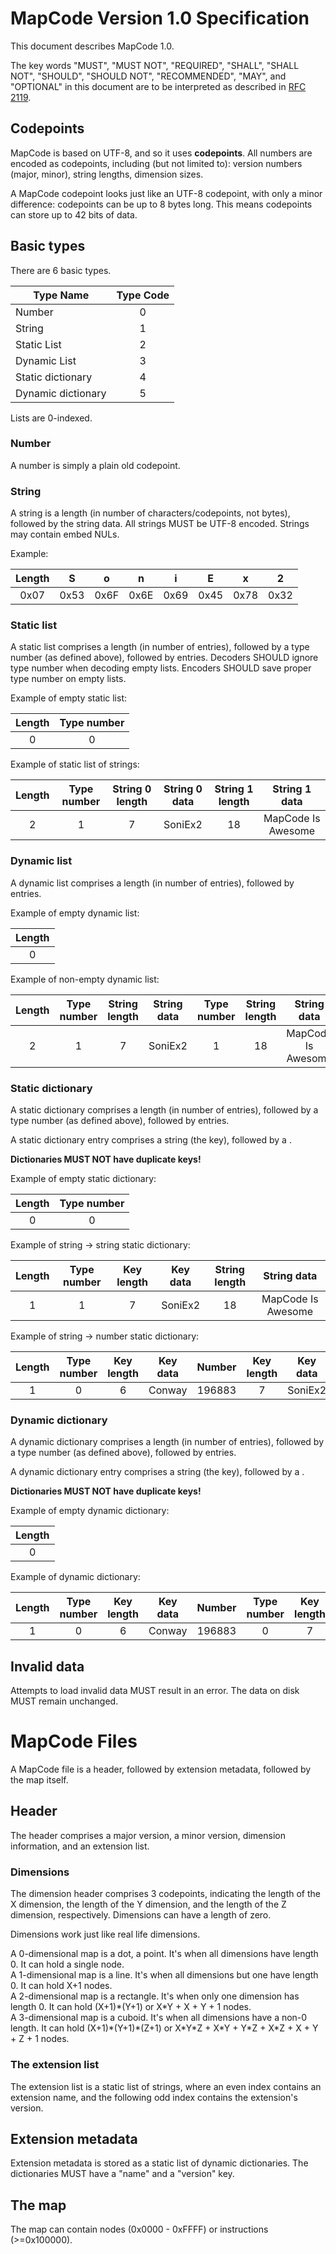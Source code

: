 MapCode Version 1.0 Specification
=================================
This document describes MapCode 1.0.

The key words "MUST", "MUST NOT", "REQUIRED", "SHALL", "SHALL NOT", "SHOULD", "SHOULD NOT", "RECOMMENDED",  "MAY", and "OPTIONAL" in this document are to be interpreted as described in [RFC 2119](http://tools.ietf.org/html/rfc2119).

Codepoints
----------
MapCode is based on UTF-8, and so it uses **codepoints**. All numbers are encoded as codepoints, including (but not limited to): version numbers (major, minor), string lengths, dimension sizes.

A MapCode codepoint looks just like an UTF-8 codepoint, with only a minor difference: codepoints can be up to 8 bytes long. This means codepoints can store up to 42 bits of data.

Basic types
-----------
There are 6 basic types.

| Type Name          | Type Code |
| ------------------ | :-------: |
| Number             |     0     |
| String             |     1     |
| Static List        |     2     |
| Dynamic List       |     3     |
| Static dictionary  |     4     |
| Dynamic dictionary |     5     |

Lists are 0-indexed.

### Number
A number is simply a plain old codepoint.

### String
A string is a length (in number of characters/codepoints, not bytes), followed by the string data. All strings MUST be UTF-8 encoded. Strings may contain embed NULs.

Example:

| Length |   S   |   o   |   n   |   i   |   E   |   x   |   2   |
| :----: | :---: | :---: | :---: | :---: | :---: | :---: | :---: |
|  0x07  |  0x53 |  0x6F |  0x6E |  0x69 |  0x45 |  0x78 |  0x32 |

### Static list
A static list comprises a length (in number of entries), followed by a type number (as defined above), followed by <length> entries. Decoders SHOULD ignore type number when decoding empty lists. Encoders SHOULD save proper type number on empty lists.

Example of empty static list:

| Length | Type number |
| :----: | :---------: |
|    0   |      0      |

Example of static list of strings:

| Length | Type number | String 0 length | String 0 data | String 1 length |   String 1 data    |
| :----: | :---------: | :-------------: | :-----------: | :-------------: | :----------------: |
|    2   |      1      |        7        |    SoniEx2    |        18       | MapCode Is Awesome |

### Dynamic list
A dynamic list comprises a length (in number of entries), followed by <length> entries.

Example of empty dynamic list:

| Length |
| :----: |
|    0   |

Example of non-empty dynamic list:

| Length | Type number | String length | String data | Type number | String length |    String data     |
| :----: | :---------: | :-----------: | :---------: | :---------: | :-----------: | :----------------: |
|    2   |      1      |       7       |   SoniEx2   |      1      |       18      | MapCode Is Awesome |

### Static dictionary
A static dictionary comprises a length (in number of entries), followed by a type number (as defined above), followed by <length> entries.

A static dictionary entry comprises a string (the key), followed by a <type>.

**Dictionaries MUST NOT have duplicate keys!**

Example of empty static dictionary:

| Length | Type number |
| :----: | :---------: |
|    0   |      0      |

Example of string -> string static dictionary:

| Length | Type number | Key length | Key data | String length |    String data     |
| :----: | :---------: | :--------: | :------: | :-----------: | :----------------: |
|    1   |      1      |     7      | SoniEx2  |       18      | MapCode Is Awesome |

Example of string -> number static dictionary:

| Length | Type number | Key length | Key data | Number | Key length | Key data | Number |
| :----: | :---------: | :--------: | :------: | :----: | :--------: | :------: | :----: |
|    1   |      0      |     6      |  Conway  | 196883 |     7      | SoniEx2  |   16   |

### Dynamic dictionary
A dynamic dictionary comprises a length (in number of entries), followed by a type number (as defined above), followed by <length> entries.

A dynamic dictionary entry comprises a string (the key), followed by a <type>.

**Dictionaries MUST NOT have duplicate keys!**

Example of empty dynamic dictionary:

| Length |
| :----: |
|    0   |

Example of dynamic dictionary:

| Length | Type number | Key length | Key data | Number | Type number | Key length | Key data | Number |
| :----: | :---------: | :--------: | :------: | :----: | :---------: | :--------: | :------: | :----: |
|    1   |      0      |     6      |  Conway  | 196883 |      0      |     7      | SoniEx2  |   16   |

Invalid data
------------
Attempts to load invalid data MUST result in an error. The data on disk MUST remain unchanged.

MapCode Files
=============
A MapCode file is a header, followed by extension metadata, followed by the map itself.

Header
------
The header comprises a major version, a minor version, dimension information, and an extension list.

### Dimensions
The dimension header comprises 3 codepoints, indicating the length of the X dimension, the length of the Y dimension, and the length of the Z dimension, respectively. Dimensions can have a length of zero.

Dimensions work just like real life dimensions.

A 0-dimensional map is a dot, a point. It's when all dimensions have length 0. It can hold a single node.  
A 1-dimensional map is a line. It's when all dimensions but one have length 0. It can hold X+1 nodes.  
A 2-dimensional map is a rectangle. It's when only one dimension has length 0. It can hold (X+1)\*(Y+1) or X\*Y + X + Y + 1 nodes.  
A 3-dimensional map is a cuboid. It's when all dimensions have a non-0 length. It can hold (X+1)\*(Y+1)\*(Z+1) or X\*Y\*Z + X\*Y + Y\*Z + X\*Z + X + Y + Z + 1 nodes.

### The extension list
The extension list is a static list of strings, where an even index contains an extension name, and the following odd index contains the extension's version.

Extension metadata
------------------
Extension metadata is stored as a static list of dynamic dictionaries. The dictionaries MUST have a "name" and a "version" key.

The map
-------
The map can contain nodes (0x0000 - 0xFFFF) or instructions (>=0x100000).